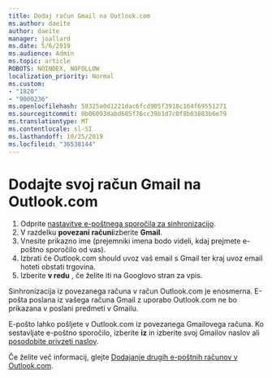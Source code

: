 ```yaml
---
title: Dodaj račun Gmail na Outlook.com
ms.author: daeite
author: daeite
manager: joallard
ms.date: 5/6/2019
ms.audience: Admin
ms.topic: article
ROBOTS: NOINDEX, NOFOLLOW
localization_priority: Normal
ms.custom:
- "1820"
- "9000236"
ms.openlocfilehash: 59325a0d1221dac6fcd905f3918c164f69551271
ms.sourcegitcommit: 0b06093dabd685f76cc39b1d7c0f8b03883b6e79
ms.translationtype: MT
ms.contentlocale: sl-SI
ms.lasthandoff: 10/25/2019
ms.locfileid: "36538144"
---
```

# <a name="add-your-gmail-account-to-outlookcom"></a>Dodajte svoj račun Gmail na Outlook.com

1. Odprite [nastavitve e-poštnega sporočila za sinhronizacijo](https://go.microsoft.com/fwlink/?linkid=875264).
2. V razdelku **povezani računi**izberite **Gmail**.
3. Vnesite prikazno ime (prejemniki imena bodo videli, kdaj prejmete e-poštno sporočilo od vas).
4. Izbrati če Outlook.com should uvoz vaš email s Gmail ter kraj uvoz email hoteti obstati trgovina.
5. Izberite **v redu** , če želite iti na Googlovo stran za vpis.

Sinhronizacija iz povezanega računa v račun Outlook.com je enosmerna. E-pošta poslana iz vašega računa Gmail z uporabo Outlook.com ne bo prikazana v poslani predmeti v Gmailu.

E-pošto lahko pošljete v Outlook.com iz povezanega Gmailovega računa. Ko sestavljate e-poštno sporočilo, izberite **iz** in izberite svoj Gmailov naslov ali [posodobite privzeti naslov](https://go.microsoft.com/fwlink/?linkid=875264).

Če želite več informacij, glejte [Dodajanje drugih e-poštnih računov v Outlook.com](https://support.office.com/article/c5224df4-5885-4e79-91ba-523aa743f0ba?wt.mc_id=Office_Outlook_com_Alchemy).